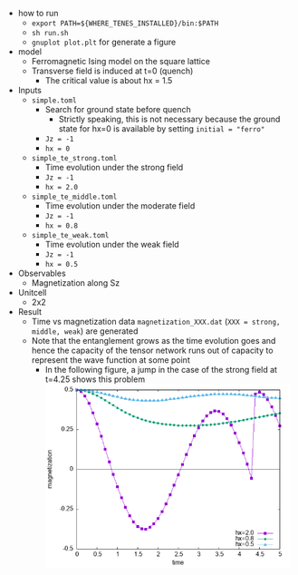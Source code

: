 - how to run
    - `export PATH=${WHERE_TENES_INSTALLED}/bin:$PATH`
    - `sh run.sh`
    - `gnuplot plot.plt` for generate a figure
- model
    - Ferromagnetic Ising model on the square lattice
    - Transverse field is induced at t=0 (quench)
        - The critical value is about hx = 1.5
- Inputs
    - `simple.toml`
        - Search for ground state before quench
            - Strictly speaking, this is not necessary because the ground state for hx=0 is available by setting `initial = "ferro"`
        - `Jz = -1`
        - `hx = 0`
    - `simple_te_strong.toml`
        - Time evolution under the strong field
        - `Jz = -1`
        - `hx = 2.0`
    - `simple_te_middle.toml`
        - Time evolution under the moderate field
        - `Jz = -1`
        - `hx = 0.8`
    - `simple_te_weak.toml`
        - Time evolution under the weak field
        - `Jz = -1`
        - `hx = 0.5`
- Observables
    - Magnetization along Sz
- Unitcell
    - 2x2
- Result
    - Time vs magnetization data `magnetization_XXX.dat` (`XXX = strong, middle, weak`) are generated
    - Note that the entanglement grows as the time evolution goes and hence the capacity of the tensor network runs out of capacity to represent the wave function at some point
        - In the following figure, a jump in the case of the strong field at t=4.25 shows this problem
![magnetization](magnetization.png)
